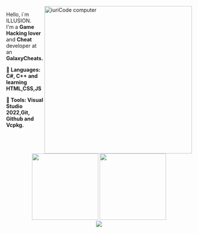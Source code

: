 <img src = "https://github.com/GLX-ILLUSION/valorant-offsets-autoupdater/blob/1fa7dea1192fa3503dc0e83bb9a3eac7e042b128/GalaxyGifDiscordAvatar.gif" min-width = "400px" max-width = "400px" width = "400px" align = "right" alt = "iuriCode computer">

<p align = "left">
  Hello, i`m ILLUSION. <br/> 
  I'm a <strong> Game Hacking lover </strong> and <strong> Cheat </strong> developer at an <strong> GalaxyCheats. 
</p>

<p align = "left">
  🦄 Languages: <strong> C#, C++ and learning HTML,CSS,JS </strong>
</p>

<p align = "left">
  💼 Tools: <strong> Visual Studio 2022,Git, Github and Vcpkg. </strong>
</p>

 <div align="center">
  <img height="180em" src="https://github-readme-stats.vercel.app/api?username=GLX-ILLUSION&count_private=true&show_icons=true&theme=dark&show_icons=true"/>
  <img height="180em" src="https://github-readme-stats.vercel.app/api/top-langs/?username=GLX-ILLUSION&layout=compact&theme=dark&langs_count=3"/>
 </div>

<div align="center">
  <a href="https://spotify-github-profile.vercel.app/api/view?uid=31eywdpshboar6d7gm6r7glloswu&redirect=true" target="_blank">
      <img src="https://spotify-github-profile.vercel.app/api/view?uid=31eywdpshboar6d7gm6r7glloswu&cover_image=true&theme=default&bar_color_cover=true" />
  </a>
</div>
